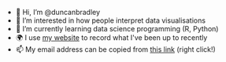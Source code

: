 - 👋 Hi, I’m @duncanbradley
- 👀 I’m interested in how people interpret data visualisations
- 🌱 I’m currently learning data science programming (R, Python)
- 🌍 I use [my website](https://duncanbradley.github.io) to record what I've been up to recently
- 📫 My email address can be copied from [this link](mailto:duncanbradley4@gmail.com) (right click!)
